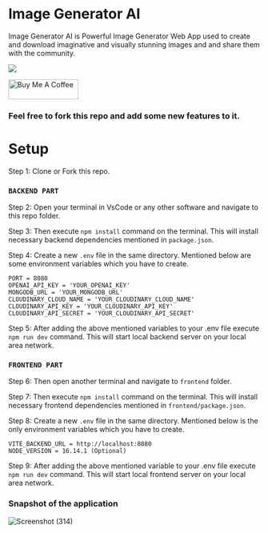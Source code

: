 # Image Generator AI

Image Generator AI is Powerful Image Generator Web App used to create and download imaginative and visually stunning images and and share them with the community.

![](https://media.licdn.com/dms/image/C562DAQEnkD1G6mD4Xg/profile-treasury-image-shrink_800_800/0/1675446384751?e=1678903200&v=beta&t=C0N47COU8Px9b9ePAr-_VDZUfpOluCnFEjtocuGqYI8)

<a href="https://www.buymeacoffee.com/lalshubham" target="_blank"><img src="https://cdn.buymeacoffee.com/buttons/v2/default-yellow.png" alt="Buy Me A Coffee" style="height: 40px !important;width: 140px !important;" ></a>

### Feel free to fork this repo and add some new features to it.

# Setup

Step 1: Clone or Fork this repo.

### `BACKEND PART`

Step 2: Open your terminal in VsCode or any other software and navigate to this repo folder.

Step 3: Then execute `npm install` command on the terminal. This will install necessary backend dependencies mentioned in `package.json`.

Step 4: Create a new `.env` file in the same directory. Mentioned below are some environment variables which you have to create.

```
PORT = 8080
OPENAI_API_KEY = 'YOUR_OPENAI_KEY'
MONGODB_URL = 'YOUR_MONGODB_URL'
CLOUDINARY_CLOUD_NAME = 'YOUR_CLOUDINARY_CLOUD_NAME'
CLOUDINARY_API_KEY = 'YOUR_CLOUDINARY_API_KEY'
CLOUDINARY_API_SECRET = 'YOUR_CLOUDINARY_API_SECRET'
```

Step 5: After adding the above mentioned variables to your .env file execute `npm run dev` command. This will start local backend server on your local area network.

### `FRONTEND PART`

Step 6: Then open another terminal and navigate to `frontend` folder.

Step 7: Then execute `npm install` command on the terminal. This will install necessary frontend dependencies mentioned in `frontend/package.json`.

Step 8: Create a new `.env` file in the same directory. Mentioned below is the only environment variables which you have to create.

```
VITE_BACKEND_URL = http://localhost:8080
NODE_VERSION = 16.14.1 (Optional)
```

Step 9: After adding the above mentioned variable to your .env file execute `npm run dev` command. This will start local frontend server on your local area network.

### Snapshot of the application
![Screenshot (314)](https://user-images.githubusercontent.com/111045472/225551881-eedd54a2-99fa-4e50-b0e4-04c867887c3c.png)
